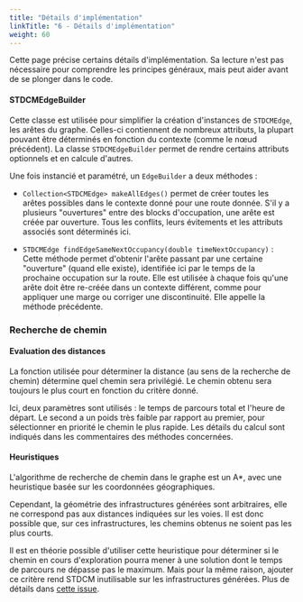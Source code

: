 ```yaml
---
title: "Détails d'implémentation"
linkTitle: "6 - Détails d'implémentation"
weight: 60
---
```



Cette page précise certains détails d'implémentation.
Sa lecture n'est pas nécessaire pour comprendre les principes
généraux, mais peut aider avant de se plonger dans le code.


#### STDCMEdgeBuilder

Cette classe est utilisée pour simplifier la création d'instances de `STDCMEdge`,
les arêtes du graphe. Celles-ci contiennent de nombreux attributs,
la plupart pouvant être déterminés en fonction du contexte (comme
le nœud précédent). La classe `STDCMEdgeBuilder` permet de rendre
certains attributs optionnels et en calcule d'autres.

Une fois instancié et paramétré, un `EdgeBuilder` a deux méthodes :

- `Collection<STDCMEdge> makeAllEdges()` permet de créer toutes
les arêtes possibles dans le contexte donné pour une route donnée.
S'il y a plusieurs "ouvertures" entre des blocks d'occupation,
une arête est créée par ouverture. Tous les conflits, leurs
évitements et les attributs associés sont déterminés ici.

- `STDCMEdge findEdgeSameNextOccupancy(double timeNextOccupancy)` :
Cette méthode permet d'obtenir l'arête passant par une certaine
"ouverture" (quand elle existe), identifiée ici par le temps
de la prochaine occupation sur la route. Elle est utilisée à chaque
fois qu'une arête doit être re-créée dans un contexte différent,
comme pour appliquer une marge ou corriger une discontinuité.
Elle appelle la méthode précédente.


### Recherche de chemin

#### Evaluation des distances

La fonction utilisée pour déterminer la distance (au sens
de la recherche de chemin) détermine quel chemin sera privilégié.
Le chemin obtenu sera toujours le plus court en fonction du critère
donné.

Ici, deux paramètres sont utilisés : le temps de parcours total
et l'heure de départ. Le second a un poids très faible par rapport
au premier, pour sélectionner en priorité le chemin le plus rapide.
Les détails du calcul sont indiqués dans les commentaires des
méthodes concernées.



#### Heuristiques

L'algorithme de recherche de chemin dans le graphe est un A*,
avec une heuristique basée sur les coordonnées géographiques.

Cependant, la géométrie des infrastructures générées sont arbitraires,
elle ne correspond pas aux distances indiquées sur les voies.
Il est donc possible que, sur ces infrastructures, les chemins
obtenus ne soient pas les plus courts.

Il est en théorie possible d'utiliser cette heuristique pour
déterminer si le chemin en cours d'exploration pourra mener à une
solution dont le temps de parcours ne dépasse pas le maximum.
Mais pour la même raison, ajouter ce critère rend STDCM
inutilisable sur les infrastructures générées.
Plus de détails dans
[cette issue](https://github.com/osrd-project/osrd/issues/2818).


